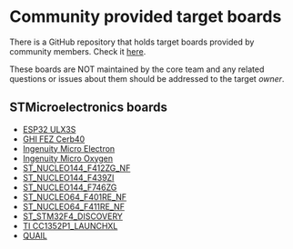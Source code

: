 # Community provided target boards

There is a GitHub repository that holds target boards provided by community members. Check it [here](https://github.com/nanoframework/nf-Community-Targets).

These boards are NOT maintained by the core team and any related questions or issues about them should be addressed to the target _owner_.

## STMicroelectronics boards

- [ESP32 ULX3S](esp32-ULX3S.md)
- [GHI FEZ Cerb40](GHI_FEZ_CERB40_NF.md)
- [Ingenuity Micro Electron](I2M_ELECTRON_NF.md)
- [Ingenuity Micro Oxygen](I2M_OXYGEN_NF.md)
- [ST_NUCLEO144_F412ZG_NF](ST_NUCLEO144_F412ZG_NF.md)
- [ST_NUCLEO144_F439ZI](st_nucleo144_f439zi.md)
- [ST_NUCLEO144_F746ZG](st-nucleo144-f746zg.md)
- [ST_NUCLEO64_F401RE_NF](ST_NUCLEO64_F401RE_NF.md)
- [ST_NUCLEO64_F411RE_NF](ST_NUCLEO64_F411RE_NF.md)
- [ST_STM32F4_DISCOVERY](stm32f4-discovery.md)
- [TI CC1352P1_LAUNCHXL](ti-cc1352p1-launchxl.md)
- [QUAIL](mbn-quail.md)
